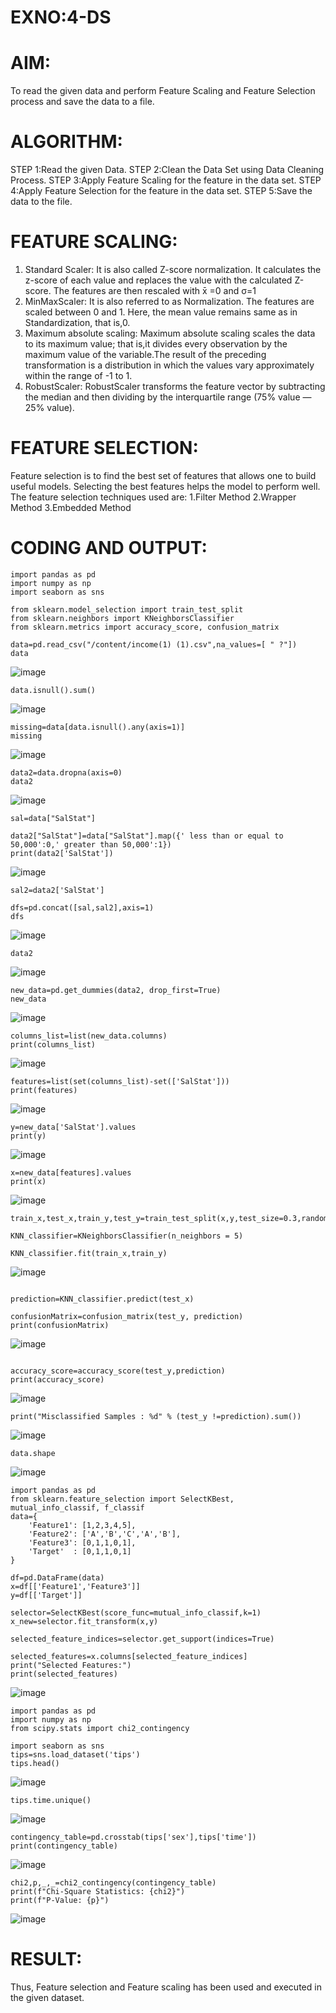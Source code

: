 # EXNO:4-DS
# AIM:
To read the given data and perform Feature Scaling and Feature Selection process and save the
data to a file.

# ALGORITHM:
STEP 1:Read the given Data.
STEP 2:Clean the Data Set using Data Cleaning Process.
STEP 3:Apply Feature Scaling for the feature in the data set.
STEP 4:Apply Feature Selection for the feature in the data set.
STEP 5:Save the data to the file.

# FEATURE SCALING:
1. Standard Scaler: It is also called Z-score normalization. It calculates the z-score of each value and replaces the value with the calculated Z-score. The features are then rescaled with x̄ =0 and σ=1
2. MinMaxScaler: It is also referred to as Normalization. The features are scaled between 0 and 1. Here, the mean value remains same as in Standardization, that is,0.
3. Maximum absolute scaling: Maximum absolute scaling scales the data to its maximum value; that is,it divides every observation by the maximum value of the variable.The result of the preceding transformation is a distribution in which the values vary approximately within the range of -1 to 1.
4. RobustScaler: RobustScaler transforms the feature vector by subtracting the median and then dividing by the interquartile range (75% value — 25% value).

# FEATURE SELECTION:
Feature selection is to find the best set of features that allows one to build useful models. Selecting the best features helps the model to perform well.
The feature selection techniques used are:
1.Filter Method
2.Wrapper Method
3.Embedded Method

# CODING AND OUTPUT:
```
import pandas as pd
import numpy as np
import seaborn as sns

from sklearn.model_selection import train_test_split
from sklearn.neighbors import KNeighborsClassifier
from sklearn.metrics import accuracy_score, confusion_matrix

data=pd.read_csv("/content/income(1) (1).csv",na_values=[ " ?"])
data
```
![image](https://github.com/Vanitha-SM/EXNO-4-DS/assets/119557985/c0be1560-2e7d-46ff-a497-aef29aa8a80e)

```
data.isnull().sum()
```
![image](https://github.com/Vanitha-SM/EXNO-4-DS/assets/119557985/b6615fa6-bca0-439e-93d9-e9bac897a698)
```
missing=data[data.isnull().any(axis=1)]
missing
```
![image](https://github.com/Vanitha-SM/EXNO-4-DS/assets/119557985/21a5fac7-9da9-4b74-8d55-f48d3947ef3b)
```
data2=data.dropna(axis=0)
data2
```
![image](https://github.com/Vanitha-SM/EXNO-4-DS/assets/119557985/e4be12ce-a8b7-495c-ac98-88439c6b1614)
```
sal=data["SalStat"]

data2["SalStat"]=data["SalStat"].map({' less than or equal to 50,000':0,' greater than 50,000':1})
print(data2['SalStat'])
```
![image](https://github.com/Vanitha-SM/EXNO-4-DS/assets/119557985/6ed747a8-5ccd-47f4-8677-2e59b8aa450a)
```
sal2=data2['SalStat']

dfs=pd.concat([sal,sal2],axis=1)
dfs
```
![image](https://github.com/Vanitha-SM/EXNO-4-DS/assets/119557985/4817bd9c-ebf6-4850-873f-d3b4ec85b57a)

```
data2
```
![image](https://github.com/Vanitha-SM/EXNO-4-DS/assets/119557985/fbf36cc7-93d2-47de-b665-8ec09b3cd540)
```
new_data=pd.get_dummies(data2, drop_first=True)
new_data
```
![image](https://github.com/Vanitha-SM/EXNO-4-DS/assets/119557985/70618804-02ea-4244-971e-c0c2d35aba7f)
```
columns_list=list(new_data.columns)
print(columns_list)
```
![image](https://github.com/Vanitha-SM/EXNO-4-DS/assets/119557985/ed5ee91b-8bf1-4e8c-a8cf-3d9d96a5589d)
```
features=list(set(columns_list)-set(['SalStat']))
print(features)
```
![image](https://github.com/Vanitha-SM/EXNO-4-DS/assets/119557985/5ddd2e17-6819-4f8b-acba-90cf4897797a)
```
y=new_data['SalStat'].values
print(y)
```
![image](https://github.com/Vanitha-SM/EXNO-4-DS/assets/119557985/ba4ffd91-efc5-4987-8486-49b620e17f41)
```
x=new_data[features].values
print(x)
```
![image](https://github.com/Vanitha-SM/EXNO-4-DS/assets/119557985/e0f0561b-97cf-4176-bbb5-19614b52c408)
```
train_x,test_x,train_y,test_y=train_test_split(x,y,test_size=0.3,random_state=0)

KNN_classifier=KNeighborsClassifier(n_neighbors = 5)

KNN_classifier.fit(train_x,train_y)
```
![image](https://github.com/Vanitha-SM/EXNO-4-DS/assets/119557985/b9d1634e-87a4-42f6-89f9-2d05628018c5)
```

prediction=KNN_classifier.predict(test_x)

confusionMatrix=confusion_matrix(test_y, prediction)
print(confusionMatrix)
```
![image](https://github.com/Vanitha-SM/EXNO-4-DS/assets/119557985/3f22074f-9d4d-4758-962c-57f12b70146b)
```

accuracy_score=accuracy_score(test_y,prediction)
print(accuracy_score)
```
![image](https://github.com/Vanitha-SM/EXNO-4-DS/assets/119557985/e31a4e64-7fca-4531-a188-48a5ff07266e)
```
print("Misclassified Samples : %d" % (test_y !=prediction).sum())
```
![image](https://github.com/Vanitha-SM/EXNO-4-DS/assets/119557985/d7291f25-f68a-4c7b-b781-a745058b2770)
```
data.shape
```
![image](https://github.com/Vanitha-SM/EXNO-4-DS/assets/119557985/bcaaa675-3cb4-477f-83b5-5d4fdea4d996)
```
import pandas as pd
from sklearn.feature_selection import SelectKBest, mutual_info_classif, f_classif
data={
    'Feature1': [1,2,3,4,5],
    'Feature2': ['A','B','C','A','B'],
    'Feature3': [0,1,1,0,1],
    'Target'  : [0,1,1,0,1]
}

df=pd.DataFrame(data)
x=df[['Feature1','Feature3']]
y=df[['Target']]

selector=SelectKBest(score_func=mutual_info_classif,k=1)
x_new=selector.fit_transform(x,y)

selected_feature_indices=selector.get_support(indices=True)

selected_features=x.columns[selected_feature_indices]
print("Selected Features:")
print(selected_features)
```
![image](https://github.com/Vanitha-SM/EXNO-4-DS/assets/119557985/9263244e-6532-4827-8413-9a0633efbf7d)
```
import pandas as pd
import numpy as np
from scipy.stats import chi2_contingency

import seaborn as sns
tips=sns.load_dataset('tips')
tips.head()
```
![image](https://github.com/Vanitha-SM/EXNO-4-DS/assets/119557985/f6720e9b-9748-4b5f-a1f8-4a565816f67b)
```
tips.time.unique()
```
![image](https://github.com/Vanitha-SM/EXNO-4-DS/assets/119557985/f4b72a8c-b35a-40df-8649-9123983f7704)
```
contingency_table=pd.crosstab(tips['sex'],tips['time'])
print(contingency_table)
```
![image](https://github.com/Vanitha-SM/EXNO-4-DS/assets/119557985/7cb63b0d-f88d-4397-a6c5-9e77145de74d)
```
chi2,p,_,_=chi2_contingency(contingency_table)
print(f"Chi-Square Statistics: {chi2}")
print(f"P-Value: {p}")
```
![image](https://github.com/Vanitha-SM/EXNO-4-DS/assets/119557985/7a261e68-4878-4416-9e90-0a8ff56c5d74)

# RESULT:
Thus, Feature selection and Feature scaling has been used and executed in the given dataset.

